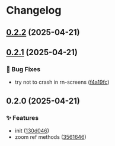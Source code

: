 # Changelog

## [0.2.2](https://github.com/shovel-kun/react-native-telephoto/compare/v0.2.1...v0.2.2) (2025-04-21)

## [0.2.1](https://github.com/shovel-kun/react-native-telephoto/compare/v0.2.0...v0.2.1) (2025-04-21)

### 🐛 Bug Fixes

* try not to crash in rn-screens ([f4a19fc](https://github.com/shovel-kun/react-native-telephoto/commit/f4a19fc9c624c4283b297ff71d8b714867cd693f))

## 0.2.0 (2025-04-21)

### ✨ Features

* init ([130d046](https://github.com/shovel-kun/react-native-telephoto/commit/130d04698e378738c93c0cd321524b16ffd9c15d))
* zoom ref methods ([3561646](https://github.com/shovel-kun/react-native-telephoto/commit/3561646f287ae501d0198e3d5800a832675886dd))
